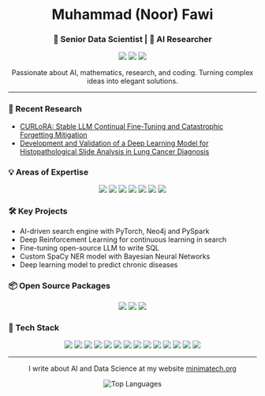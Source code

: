 <h1 align="center">Muhammad (Noor) Fawi</h1>
<h3 align="center">🧠 Senior Data Scientist | 🔬 AI Researcher</h3>

<p align="center">
  <a href="https://linkedin.com/in/mnoorfawi"><img src="https://img.shields.io/badge/-LinkedIn-0077B5?style=flat-square&logo=Linkedin&logoColor=white"/></a>
  <a href="https://orcid.org/0009-0007-7210-0528"><img src="https://img.shields.io/badge/-ORCID-A6CE39?style=flat-square&logo=ORCID&logoColor=white"/></a>
  <a href="https://minimatech.org"><img src="https://img.shields.io/badge/-Blog-FF4088?style=flat-square&logo=Hugo&logoColor=white"/></a>
</p>

<p align="center">Passionate about AI, mathematics, research, and coding. Turning complex ideas into elegant solutions.</p>

---

### 📄 Recent Research

- [CURLoRA: Stable LLM Continual Fine-Tuning and Catastrophic Forgetting Mitigation](https://zenodo.org/doi/10.5281/zenodo.12730055)
- [Development and Validation of a Deep Learning Model for Histopathological Slide Analysis in Lung Cancer Diagnosis](https://www.mdpi.com/2072-6694/16/8/1506)

### 💡 Areas of Expertise

<p align="center">
  <img src="https://img.shields.io/badge/-Artificial Intelligence-3776AB?style=for-the-badge"/>
  <img src="https://img.shields.io/badge/-Machine Learning-FF6F00?style=for-the-badge"/>
  <img src="https://img.shields.io/badge/-Natural Language Processing-4EA94B?style=for-the-badge"/>
  <img src="https://img.shields.io/badge/-Reinforcement Learning-2496ED?style=for-the-badge"/>
  <img src="https://img.shields.io/badge/-Large Language Models-FF4088?style=for-the-badge"/>
  <img src="https://img.shields.io/badge/-AI Search Engines-FFA116?style=for-the-badge"/>
  <img src="https://img.shields.io/badge/-Bayesian Neural Networks-9999FF?style=for-the-badge"/>
</p>

### 🛠️ Key Projects

- AI-driven search engine with PyTorch, Neo4j and PySpark
- Deep Reinforcement Learning for continuous learning in search
- Fine-tuning open-source LLM to write SQL
- Custom SpaCy NER model with Bayesian Neural Networks
- Deep learning model to predict chronic diseases

### 📦 Open Source Packages

<p align="center">
  <a href="https://pypi.org/project/pytholog/"><img src="https://img.shields.io/badge/-Pytholog-3776AB?style=for-the-badge&logo=python&logoColor=white"/></a>
  <a href="https://pypi.org/project/lshashing/"><img src="https://img.shields.io/badge/-LSHashing-FFA116?style=for-the-badge&logo=python&logoColor=white"/></a>
  <a href="https://pypi.org/project/lzhw/"><img src="https://img.shields.io/badge/-LZHW-4EA94B?style=for-the-badge&logo=python&logoColor=white"/></a>
</p>

### 🔧 Tech Stack

<p align="center">
  <img src="https://img.shields.io/badge/-Python-3776AB?style=flat-square&logo=Python&logoColor=white"/>
  <img src="https://img.shields.io/badge/-C-00599C?style=flat-square&logo=c&logoColor=white"/>
  <img src="https://img.shields.io/badge/-TensorFlow-FF6F00?style=flat-square&logo=TensorFlow&logoColor=white"/>
  <img src="https://img.shields.io/badge/-PyTorch-EE4C2C?style=flat-square&logo=PyTorch&logoColor=white"/>
  <img src="https://img.shields.io/badge/-Hugging Face-FFD21E?style=flat-square&logo=huggingface&logoColor=black"/>
  <img src="https://img.shields.io/badge/-ONNX-005CED?style=flat-square&logo=onnx&logoColor=white"/>
  <img src="https://img.shields.io/badge/-Scikit--learn-F7931E?style=flat-square&logo=scikit-learn&logoColor=white"/>
  <img src="https://img.shields.io/badge/-PySpark-E25A1C?style=flat-square&logo=Apache%20Spark&logoColor=white"/>
  <img src="https://img.shields.io/badge/-Neo4j-008CC1?style=flat-square&logo=neo4j&logoColor=white"/>
  <img src="https://img.shields.io/badge/-PostgreSQL-336791?style=flat-square&logo=PostgreSQL&logoColor=white"/>
  <img src="https://img.shields.io/badge/-Docker-2496ED?style=flat-square&logo=docker&logoColor=white"/>
  <img src="https://img.shields.io/badge/-AWS-232F3E?style=flat-square&logo=amazon-aws&logoColor=white"/>
  <img src="https://img.shields.io/badge/-RunPod-6DB33F?style=flat-square&logo=runpod&logoColor=white"/>
  <img src="https://img.shields.io/badge/-Flask-000000?style=flat-square&logo=Flask&logoColor=white"/>
</p>

---

<p align="center">
  I write about AI and Data Science at my website <a href="https://minimatech.org">minimatech.org</a>
</p>

<p align="center">
  <img src="https://github-readme-stats.vercel.app/api/top-langs/?username=mnoorfawi&layout=compact&theme=radical&hide_progress=true" alt="Top Languages" />
</p>
